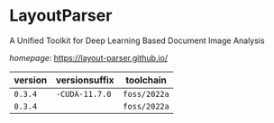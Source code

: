 # LayoutParser

A Unified Toolkit for Deep Learning Based Document Image Analysis

*homepage*: <https://layout-parser.github.io/>

version | versionsuffix | toolchain
--------|---------------|----------
``0.3.4`` | ``-CUDA-11.7.0`` | ``foss/2022a``
``0.3.4`` |  | ``foss/2022a``
